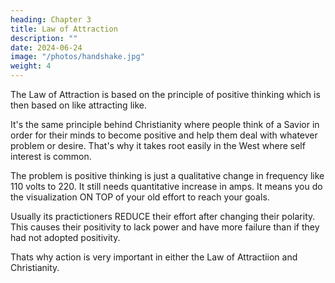 ```yaml
---
heading: Chapter 3
title: Law of Attraction
description: ""
date: 2024-06-24
image: "/photos/handshake.jpg"
weight: 4
---
```



The Law of Attraction is based on the principle of positive thinking which is then based on like attracting like. 

It's the same principle behind Christianity where people think of a Savior in order for their minds to become positive and help them deal with whatever problem or desire. That's why it takes root easily in the West where self interest is common. 

The problem is positive thinking is just a qualitative change in frequency like 110 volts to 220. It still needs quantitative increase in amps. It means you do the visualization ON TOP of your old effort to reach your goals. 

Usually its practictioners REDUCE their effort after changing their polarity. This causes their positivity to lack power and have more failure than if they had not adopted positivity.

Thats why action is very important in either the Law of Attractiion and Christianity. 


